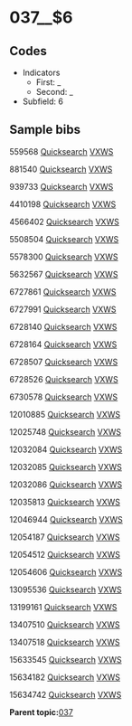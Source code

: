 # 037\_\_$6

## Codes

-   Indicators
    -   First: \_
    -   Second: \_
-   Subfield: 6

## Sample bibs

559568 [Quicksearch](https://search.library.yale.edu/catalog/559568) [VXWS](http://prodorbis.library.yale.edu:7014/vxws/GetHoldingsService?bibId=559568)

881540 [Quicksearch](https://search.library.yale.edu/catalog/881540) [VXWS](http://prodorbis.library.yale.edu:7014/vxws/GetHoldingsService?bibId=881540)

939733 [Quicksearch](https://search.library.yale.edu/catalog/939733) [VXWS](http://prodorbis.library.yale.edu:7014/vxws/GetHoldingsService?bibId=939733)

4410198 [Quicksearch](https://search.library.yale.edu/catalog/4410198) [VXWS](http://prodorbis.library.yale.edu:7014/vxws/GetHoldingsService?bibId=4410198)

4566402 [Quicksearch](https://search.library.yale.edu/catalog/4566402) [VXWS](http://prodorbis.library.yale.edu:7014/vxws/GetHoldingsService?bibId=4566402)

5508504 [Quicksearch](https://search.library.yale.edu/catalog/5508504) [VXWS](http://prodorbis.library.yale.edu:7014/vxws/GetHoldingsService?bibId=5508504)

5578300 [Quicksearch](https://search.library.yale.edu/catalog/5578300) [VXWS](http://prodorbis.library.yale.edu:7014/vxws/GetHoldingsService?bibId=5578300)

5632567 [Quicksearch](https://search.library.yale.edu/catalog/5632567) [VXWS](http://prodorbis.library.yale.edu:7014/vxws/GetHoldingsService?bibId=5632567)

6727861 [Quicksearch](https://search.library.yale.edu/catalog/6727861) [VXWS](http://prodorbis.library.yale.edu:7014/vxws/GetHoldingsService?bibId=6727861)

6727991 [Quicksearch](https://search.library.yale.edu/catalog/6727991) [VXWS](http://prodorbis.library.yale.edu:7014/vxws/GetHoldingsService?bibId=6727991)

6728140 [Quicksearch](https://search.library.yale.edu/catalog/6728140) [VXWS](http://prodorbis.library.yale.edu:7014/vxws/GetHoldingsService?bibId=6728140)

6728164 [Quicksearch](https://search.library.yale.edu/catalog/6728164) [VXWS](http://prodorbis.library.yale.edu:7014/vxws/GetHoldingsService?bibId=6728164)

6728507 [Quicksearch](https://search.library.yale.edu/catalog/6728507) [VXWS](http://prodorbis.library.yale.edu:7014/vxws/GetHoldingsService?bibId=6728507)

6728526 [Quicksearch](https://search.library.yale.edu/catalog/6728526) [VXWS](http://prodorbis.library.yale.edu:7014/vxws/GetHoldingsService?bibId=6728526)

6730578 [Quicksearch](https://search.library.yale.edu/catalog/6730578) [VXWS](http://prodorbis.library.yale.edu:7014/vxws/GetHoldingsService?bibId=6730578)

12010885 [Quicksearch](https://search.library.yale.edu/catalog/12010885) [VXWS](http://prodorbis.library.yale.edu:7014/vxws/GetHoldingsService?bibId=12010885)

12025748 [Quicksearch](https://search.library.yale.edu/catalog/12025748) [VXWS](http://prodorbis.library.yale.edu:7014/vxws/GetHoldingsService?bibId=12025748)

12032084 [Quicksearch](https://search.library.yale.edu/catalog/12032084) [VXWS](http://prodorbis.library.yale.edu:7014/vxws/GetHoldingsService?bibId=12032084)

12032085 [Quicksearch](https://search.library.yale.edu/catalog/12032085) [VXWS](http://prodorbis.library.yale.edu:7014/vxws/GetHoldingsService?bibId=12032085)

12032086 [Quicksearch](https://search.library.yale.edu/catalog/12032086) [VXWS](http://prodorbis.library.yale.edu:7014/vxws/GetHoldingsService?bibId=12032086)

12035813 [Quicksearch](https://search.library.yale.edu/catalog/12035813) [VXWS](http://prodorbis.library.yale.edu:7014/vxws/GetHoldingsService?bibId=12035813)

12046944 [Quicksearch](https://search.library.yale.edu/catalog/12046944) [VXWS](http://prodorbis.library.yale.edu:7014/vxws/GetHoldingsService?bibId=12046944)

12054187 [Quicksearch](https://search.library.yale.edu/catalog/12054187) [VXWS](http://prodorbis.library.yale.edu:7014/vxws/GetHoldingsService?bibId=12054187)

12054512 [Quicksearch](https://search.library.yale.edu/catalog/12054512) [VXWS](http://prodorbis.library.yale.edu:7014/vxws/GetHoldingsService?bibId=12054512)

12054606 [Quicksearch](https://search.library.yale.edu/catalog/12054606) [VXWS](http://prodorbis.library.yale.edu:7014/vxws/GetHoldingsService?bibId=12054606)

13095536 [Quicksearch](https://search.library.yale.edu/catalog/13095536) [VXWS](http://prodorbis.library.yale.edu:7014/vxws/GetHoldingsService?bibId=13095536)

13199161 [Quicksearch](https://search.library.yale.edu/catalog/13199161) [VXWS](http://prodorbis.library.yale.edu:7014/vxws/GetHoldingsService?bibId=13199161)

13407510 [Quicksearch](https://search.library.yale.edu/catalog/13407510) [VXWS](http://prodorbis.library.yale.edu:7014/vxws/GetHoldingsService?bibId=13407510)

13407518 [Quicksearch](https://search.library.yale.edu/catalog/13407518) [VXWS](http://prodorbis.library.yale.edu:7014/vxws/GetHoldingsService?bibId=13407518)

15633545 [Quicksearch](https://search.library.yale.edu/catalog/15633545) [VXWS](http://prodorbis.library.yale.edu:7014/vxws/GetHoldingsService?bibId=15633545)

15634182 [Quicksearch](https://search.library.yale.edu/catalog/15634182) [VXWS](http://prodorbis.library.yale.edu:7014/vxws/GetHoldingsService?bibId=15634182)

15634742 [Quicksearch](https://search.library.yale.edu/catalog/15634742) [VXWS](http://prodorbis.library.yale.edu:7014/vxws/GetHoldingsService?bibId=15634742)

**Parent topic:**[037](../../tags/037/037.md)

